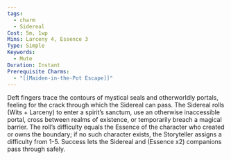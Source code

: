 ```yaml
---
tags:
  - charm
  - Sidereal
Cost: 5m, 1wp
Mins: Larceny 4, Essence 3
Type: Simple
Keywords:
  - Mute
Duration: Instant
Prerequisite Charms:
  - "[[Maiden-in-the-Pot Escape]]"
---
```

Deft fingers trace the contours of mystical seals and otherworldly portals, feeling for the crack through which the Sidereal can pass. The Sidereal rolls (Wits + Larceny) to enter a spirit’s sanctum, use an otherwise inaccessible portal, cross between realms of existence, or temporarily breach a magical barrier. The roll’s difficulty equals the Essence of the character who created or owns the boundary; if no such character exists, the Storyteller assigns a difficulty from 1-5. Success lets the Sidereal and (Essence x2) companions pass through safely.